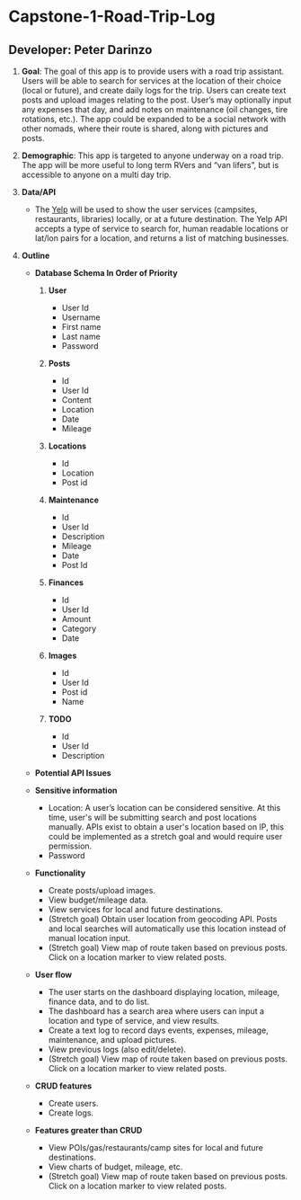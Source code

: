 # Capstone-1-Road-Trip-Log

## Developer: Peter Darinzo

1. **Goal**: The goal of this app is to provide users with a road trip assistant. Users will be able to search for services at the location of their choice (local or future), and create daily logs for the trip. Users can create text posts and upload images relating to the post. User’s may optionally input any expenses that day, and add notes on maintenance (oil changes, tire rotations, etc.). The app could be expanded to be a social network with other nomads, where their route is shared, along with pictures and posts. 

2. **Demographic**: This app is targeted to anyone underway on a road trip. The app will be more useful to long term RVers and “van lifers”, but is accessible to anyone on a multi day trip. 

3. **Data/API**
   - The [Yelp](https://www.yelp.com/developers/documentation/v3) will be used to show the user services (campsites, restaurants, libraries) locally, or at a future destination. The Yelp API accepts a type of service to search for, human readable locations or lat/lon pairs for a location, and returns a list of matching businesses.

4. **Outline**
   - **Database Schema In Order of Priority**
   
      1. **User**
         - User Id
         - Username
         - First name
         - Last name
         - Password
         
      2. **Posts**
         - Id
         - User Id
         - Content
         - Location
         - Date
         - Mileage
         
      3. **Locations**
         - Id
         - Location
         - Post id

      4. **Maintenance**
         - Id
         - User Id
         - Description
         - Mileage
         - Date
         - Post Id
         
      5. **Finances**
         - Id
         - User Id
         - Amount
         - Category
         - Date
         
      6. **Images**
         - Id
         - User Id
         - Post id 
         - Name
         
      7. **TODO**
         - Id
         - User Id
         - Description

   - **Potential API Issues**

   - **Sensitive information**
      - Location: A user’s location can be considered sensitive. At this time, user's will be submitting search and post locations manually. APIs exist to obtain a user's location based on IP, this could be implemented as a stretch goal and would require user permission.
      - Password

   - **Functionality**
      - Create posts/upload images.
      - View budget/mileage data.
      - View services for local and future destinations.
      - (Stretch goal) Obtain user location from geocoding API. Posts and local searches will automatically use this location instead of manual location input.
      - (Stretch goal) View map of route taken based on previous posts. Click on a location marker to view related posts. 

   - **User flow**
      - The user starts on the dashboard displaying location, mileage, finance data, and to do list.
      - The dashboard has a search area where users can input a location and type of service, and view results.
      - Create a text log to record days events, expenses, mileage, maintenance, and upload pictures.
      - View previous logs (also edit/delete).
      - (Stretch goal) View map of route taken based on previous posts. Click on a location marker to view related posts. 

   - **CRUD features**
      - Create users.
      - Create logs.

   - **Features greater than CRUD**
      - View POIs/gas/restaurants/camp sites for local and future destinations.
      - View charts of budget, mileage, etc.
      - (Stretch goal) View map of route taken based on previous posts. Click on a location marker to view related posts. 

